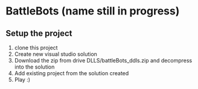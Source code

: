 # BattleBots (name still in progress)

## Setup the project 

1. clone this project 
3. Create new visual studio solution
4. Download the zip from drive DLLS/battleBots_ddls.zip and decompress into the solution
5. Add existing project from the solution created
6. Play :)

